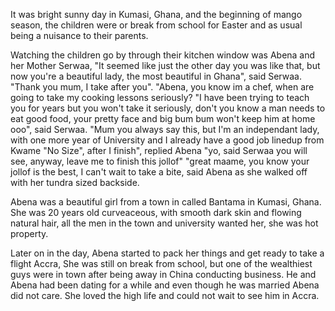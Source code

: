 It was bright sunny day in Kumasi, Ghana, and the beginning of mango season, the children were or break from school
for Easter and as usual being a nuisance to their parents.

Watching the children go by through their kitchen window was Abena and her Mother Serwaa, "It seemed like just the
other day you was like that, but now you're a beautiful lady, the most beautiful in Ghana", said Serwaa. "Thank you mum,
I take after you".
"Abena, you know im a chef, when are going to take my cooking lessons seriously? "I have been trying to teach you for
years but you won't take it seriously, don't you know a man needs to eat good food, your pretty face and big bum bum
won't keep him at home ooo", said Serwaa.
"Mum you always say this, but I'm an independant lady, with one more year of University and I already have a good
job linedup from Kwame "No Size", after I finish", replied Abena "yo, said Serwaa you will see, anyway, leave me to
finish this jollof" "great maame, you know your jollof is the best, I can't wait to take a bite, said Abena as she
walked off with her tundra sized backside.

Abena was a beautiful girl from a town in called Bantama in Kumasi, Ghana. She was 20 years old curveaceous, with smooth
dark skin and flowing natural hair, all the men in the town and university wanted her, she was hot property.

Later on in the day, Abena started to pack her things and get ready to take a flight Accra, She was still on break from school,
but one of the wealthiest guys were in town after being away in China conducting business. He and Abena had been dating for a
while and even though he was married Abena did not care. She loved the high life and could not wait to see him in Accra.
